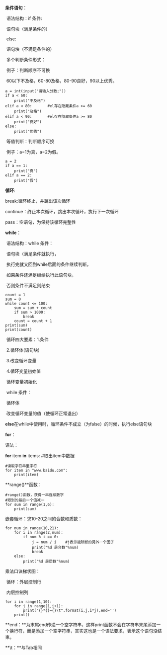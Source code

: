 **条件语句**：

​			语法结构：if 条件:

​									语句块（满足条件的）

​								else:

​									语句块（不满足条件的）

​		多个判断条件形式：

​				例子：判断顺序不可换

​					60以下不及格，60-80及格，80-90良好，90以上优秀。

```
a = int(input("请输入分数;"))
if a < 60:
    print("不及格")
elif a < 80:       #el存在隐藏条件a >= 60
    print("及格")
elif a < 90:       #el存在隐藏条件a >= 80
    print("良好")
else:
    print("优秀")
```

​		等值判断：判断顺序可换

​				例子：a=1为真，a=2为假。

```
a = 2
if a == 1:
    print("真")
elif a == 2:
    print("假")
```



**循环**:

break:循环终止，并跳出该次循环

continue：终止本次循环，跳出本次循环，执行下一次循环

pass：空语句，为保持该循环完整性

**while**：

​				语法结构：while 条件：

​											语句块（满足条件就执行，

​															执行完就又回到while后面的条件继续判断，

​															如果条件还满足继续执行此语句块，

​															否则条件不满足则结束

```
count = 1
sum = 0
while count <= 100:
    sum = sum + count
    if sum > 1000:
        break    
    count = count + 1
print(sum)
print(count)
```

​           循环四大要素：1.条件

​							           2.循环体(语句块)

​									   3.改变循环变量

​									   4.循环变量初始值

​           循环变量初始化

​				while 条件：

​					循环体

​					改变循环变量的值（使循环正常退出）

**else**在while中使用时，循环条件不成立（为false）的时候，执行else语句块

**for**：

语法：

**for** item **in** items:     #取出item中数据

```
#读取字符串里字符
for item in "www.baidu.com":
    print(item)
```

**range()**函数：

```
#range()函数，获得一串连续数字
#取到的最后一个值减一
for sum in range(1,6):
    print(sum)
```

嵌套循环：求10-20之间的合数和质数：

```
for num in range(10,21):
    for i in range(2,num):
        if num % i == 0:
            j = num / i    #j表示能除断的另外一个因子
            print("%d 是合数"%num)
            break
    else:
        print("%d 是质数"%num)
```

乘法口诀梯状图：

​		循环：外层控制行

​						内层控制列

```
for i in range(1,10):
    for j in range(1,i+1):
        print("{}*{}={}\t".format(i,j,i*j),end='')
    print()
```

**end：**为末尾end传递一个空字符串，这样print函数不会在字符串末尾添加一个换行符，而是添加一个空字符串，其实这也是一个语法要求，表示这个语句没结束。

**\t：**与Tab相同